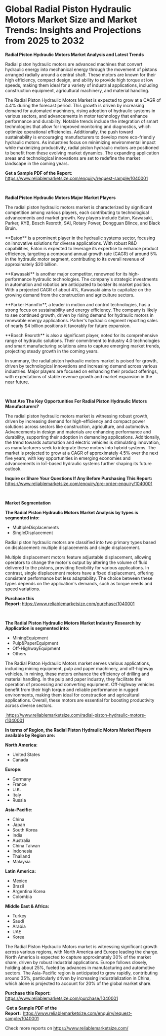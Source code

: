 <p><h1>Global Radial Piston Hydraulic Motors Market Size and Market Trends: Insights and Projections from 2025 to 2032</h1></p><p><strong>Radial Piston Hydraulic Motors Market Analysis and Latest Trends</strong></p>
<p><p>Radial piston hydraulic motors are advanced machines that convert hydraulic energy into mechanical energy through the movement of pistons arranged radially around a central shaft. These motors are known for their high efficiency, compact design, and ability to provide high torque at low speeds, making them ideal for a variety of industrial applications, including construction equipment, agricultural machinery, and material handling. </p><p>The Radial Piston Hydraulic Motors Market is expected to grow at a CAGR of 4.4% during the forecast period. This growth is driven by increasing demand for automated machinery, rising adoption of hydraulic systems in various sectors, and advancements in motor technology that enhance performance and durability. Notable trends include the integration of smart technologies that allow for improved monitoring and diagnostics, which optimize operational efficiencies. Additionally, the push toward sustainability is encouraging manufacturers to develop more eco-friendly hydraulic motors. As industries focus on minimizing environmental impact while maximizing productivity, radial piston hydraulic motors are positioned to benefit from these evolving market dynamics. The expanding application areas and technological innovations are set to redefine the market landscape in the coming years.</p></p>
<p><strong>Get a Sample PDF of the Report:&nbsp;</strong> <a href="https://www.reliablemarketsize.com/enquiry/request-sample/1040001?utm_campaign=2955&utm_medium=2&utm_source=Github&utm_content=ia&utm_term=08042025&utm_id=radial-piston-hydraulic-motors">https://www.reliablemarketsize.com/enquiry/request-sample/1040001</a></p>
<p>&nbsp;</p>
<p><strong>Radial Piston Hydraulic Motors Major Market Players</strong></p>
<p><p>The radial piston hydraulic motors market is characterized by significant competition among various players, each contributing to technological advancements and market growth. Key players include Eaton, Kawasaki, Parker, KYB, Bosch Rexroth, SAI, Rotary Power, Dongguan Blince, and Black Bruin.</p><p>**Eaton** is a prominent player in the hydraulic systems sector, focusing on innovative solutions for diverse applications. With robust R&D capabilities, Eaton is expected to leverage its expertise to enhance product efficiency, targeting a compound annual growth rate (CAGR) of around 5% in the hydraulic motor segment, contributing to its overall revenue of approximately $20 billion.</p><p>**Kawasaki** is another major competitor, renowned for its high-performance hydraulic technologies. The company's strategic investments in automation and robotics are anticipated to bolster its market position. With a projected CAGR of about 4%, Kawasaki aims to capitalize on the growing demand from the construction and agriculture sectors.</p><p>**Parker Hannifin**, a leader in motion and control technologies, has a strong focus on sustainability and energy efficiency. The company is likely to see continued growth, driven by rising demand for hydraulic motors in renewable energy applications. Parker's hydraulic segment reporting sales of nearly $4 billion positions it favorably for future expansion.</p><p>**Bosch Rexroth** is also a significant player, noted for its comprehensive range of hydraulic solutions. Their commitment to Industry 4.0 technologies and smart manufacturing solutions aims to capture emerging market trends, projecting steady growth in the coming years.</p><p>In summary, the radial piston hydraulic motors market is poised for growth, driven by technological innovations and increasing demand across various industries. Major players are focused on enhancing their product offerings, with expectations of stable revenue growth and market expansion in the near future.</p></p>
<p>&nbsp;</p>
<p><strong>What Are The Key Opportunities For Radial Piston Hydraulic Motors Manufacturers?</strong></p>
<p><p>The radial piston hydraulic motors market is witnessing robust growth, driven by increasing demand for high-efficiency and compact power solutions across sectors like construction, agriculture, and automotive. Advancements in design and materials are enhancing performance and durability, supporting their adoption in demanding applications. Additionally, the trend towards automation and electric vehicles is stimulating innovation, as manufacturers seek to integrate these motors into hybrid systems. The market is projected to grow at a CAGR of approximately 4.5% over the next five years, with key opportunities in emerging economies and advancements in IoT-based hydraulic systems further shaping its future outlook.</p></p>
<p><strong>Inquire or Share Your Questions If Any Before Purchasing This Report:</strong> <a href="https://www.reliablemarketsize.com/enquiry/pre-order-enquiry/1040001?utm_campaign=2955&utm_medium=2&utm_source=Github&utm_content=ia&utm_term=08042025&utm_id=radial-piston-hydraulic-motors">https://www.reliablemarketsize.com/enquiry/pre-order-enquiry/1040001</a></p>
<p>&nbsp;</p>
<p><strong>Market Segmentation</strong></p>
<p><strong>The Radial Piston Hydraulic Motors Market Analysis by types is segmented into:</strong></p>
<p><ul><li>MultipleDisplacements</li><li>SingleDisplacement</li></ul></p>
<p><p>Radial piston hydraulic motors are classified into two primary types based on displacement: multiple displacements and single displacement. </p><p>Multiple displacement motors feature adjustable displacement, allowing operators to change the motor's output by altering the volume of fluid delivered to the pistons, providing flexibility for various applications. In contrast, single displacement motors have a fixed displacement, offering consistent performance but less adaptability. The choice between these types depends on the application's demands, such as torque needs and speed variations.</p></p>
<p><strong>Purchase this Report:&nbsp;</strong><a href="https://www.reliablemarketsize.com/purchase/1040001?utm_campaign=2955&utm_medium=2&utm_source=Github&utm_content=ia&utm_term=08042025&utm_id=radial-piston-hydraulic-motors">https://www.reliablemarketsize.com/purchase/1040001</a></p>
<p>&nbsp;</p>
<p><strong>The Radial Piston Hydraulic Motors Market Industry Research by Application is segmented into:</strong></p>
<p><ul><li>MiningEquipment</li><li>Pulp&PaperEquipment</li><li>Off-HighwayEquipment</li><li>Others</li></ul></p>
<p><p>The Radial Piston Hydraulic Motors market serves various applications, including mining equipment, pulp and paper machinery, and off-highway vehicles. In mining, these motors enhance the efficiency of drilling and material handling. In the pulp and paper industry, they facilitate the operation of processing and converting equipment. Off-highway vehicles benefit from their high torque and reliable performance in rugged environments, making them ideal for construction and agricultural applications. Overall, these motors are essential for boosting productivity across diverse sectors.</p></p>
<p><a href="https://www.reliablemarketsize.com/radial-piston-hydraulic-motors-r1040001?utm_campaign=2955&utm_medium=2&utm_source=Github&utm_content=ia&utm_term=08042025&utm_id=radial-piston-hydraulic-motors">&nbsp;https://www.reliablemarketsize.com/radial-piston-hydraulic-motors-r1040001</a></p>
<p><strong>In terms of Region, the Radial Piston Hydraulic Motors Market Players available by Region are:</strong></p>
<p>
    <p> <strong> North America: </strong>
        <ul>
            <li>United States</li>
            <li>Canada</li>
        </ul>
        </p> 
    <p> <strong> Europe: </strong>
        <ul>
            <li>Germany</li>
            <li>France</li>
            <li>U.K.</li>
            <li>Italy</li>
            <li>Russia</li>
        </ul>
        </p> 
    <p> <strong> Asia-Pacific: </strong>
        <ul>
            <li>China</li>
            <li>Japan</li>
            <li>South Korea</li>
            <li>India</li>
            <li>Australia</li>
            <li>China Taiwan</li>
            <li>Indonesia</li>
            <li>Thailand</li>
            <li>Malaysia</li>
        </ul>
        </p> 
    <p> <strong> Latin America: </strong>
        <ul>
            <li>Mexico</li>
            <li>Brazil</li>
            <li>Argentina Korea</li>
            <li>Colombia</li>
        </ul>
        </p> 
    <p> <strong> Middle East & Africa: </strong>
        <ul>
            <li>Turkey</li>
            <li>Saudi</li>
            <li>Arabia</li>
            <li>UAE</li>
            <li>Korea</li>
        </ul>
    </p>
    </p>
<p><p>The Radial Piston Hydraulic Motors market is witnessing significant growth across various regions, with North America and Europe leading the charge. North America is expected to capture approximately 30% of the market share, driven by robust industrial applications. Europe follows closely, holding about 25%, fueled by advances in manufacturing and automotive sectors. The Asia-Pacific region is anticipated to grow rapidly, contributing around 35%, particularly driven by increasing industrialization in China, which alone is projected to account for 20% of the global market share.</p></p>
<p><strong>Purchase this Report: </strong><a href="https://www.reliablemarketsize.com/purchase/1040001?utm_campaign=2955&utm_medium=2&utm_source=Github&utm_content=ia&utm_term=08042025&utm_id=radial-piston-hydraulic-motors">https://www.reliablemarketsize.com/purchase/1040001</a></p>
<p>&nbsp;<strong>Get a Sample PDF of the Report:&nbsp;&nbsp;</strong><a href="https://www.reliablemarketsize.com/enquiry/request-sample/1040001?utm_campaign=2955&utm_medium=2&utm_source=Github&utm_content=ia&utm_term=08042025&utm_id=radial-piston-hydraulic-motors">https://www.reliablemarketsize.com/enquiry/request-sample/1040001</a></p>
<p><strong></strong></p>
<p>Check more reports on <a href="https://www.reliablemarketsize.com/?utm_campaign=2955&utm_medium=2&utm_source=Github&utm_content=ia&utm_term=08042025&utm_id=radial-piston-hydraulic-motors">https://www.reliablemarketsize.com/</a></p>